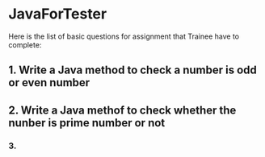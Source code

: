 # JavaForTester

Here is the list of basic questions for assignment that Trainee have to complete:

## 1. Write a Java method to check a number is odd or even number

## 2. Write a Java methof to check whether the nunber is prime number or not

### 3. 
